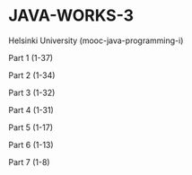 # JAVA-WORKS-3

Helsinki University (mooc-java-programming-i)

Part 1 (1-37)

Part 2 (1-34)

Part 3 (1-32) 

Part 4 (1-31)

Part 5 (1-17)

Part 6 (1-13)

Part 7 (1-8)
